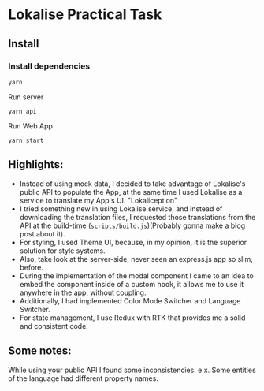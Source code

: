 
# Lokalise Practical Task
## Install
### Install dependencies
```shell
yarn
```
Run server
```shell
yarn api
```
Run Web App
```shell
yarn start
```

## Highlights:
- Instead of using mock data, I decided to take advantage of Lokalise's public API to populate the App, at the same time I used Lokalise as a service to translate my App's UI. "Lokaliception"
- I tried something new in using Lokalise service, and instead of downloading the translation files, I requested those translations from the API at the build-time (`scripts/build.js`)(Probably gonna make a blog post about it).
- For styling, I used Theme UI, because, in my opinion, it is the superior solution for style systems.
- Also, take look at the server-side, never seen an express.js app so slim, before.
- During the implementation of the modal component I came to an idea to embed the component inside of a custom hook, it allows me to use it anywhere in the app, without coupling.
- Additionally, I had implemented Color Mode Switcher and Language Switcher.
- For state management, I use Redux with RTK that provides me a solid and consistent code.

## Some notes:
While using your public API I found some inconsistencies.
e.x. Some entities of the language had different property names.



